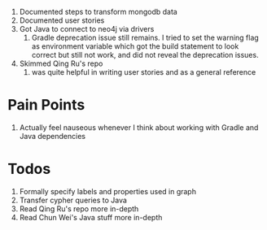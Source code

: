 1. Documented steps to transform mongodb data
2. Documented user stories
3. Got Java to connect to neo4j via drivers
	1. Gradle deprecation issue still remains. I tried to set the warning flag as environment variable which got the build statement to look correct but still not work, and did not reveal the deprecation issues.
4. Skimmed Qing Ru's repo
	1. was quite helpful in writing user stories and as a general reference

# Pain Points
1. Actually feel nauseous whenever I think about working with Gradle and Java dependencies

# Todos
1. Formally specify labels and properties used in graph
2. Transfer cypher queries to Java
3. Read Qing Ru's repo more in-depth
4. Read Chun Wei's Java stuff more in-depth